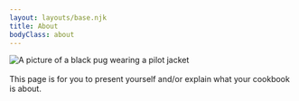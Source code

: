```yaml
---
layout: layouts/base.njk
title: About
bodyClass: about
---
```

![A picture of a black pug wearing a pilot jacket](/img/about.jpg)
\
\
This page is for you to present yourself and/or explain what your cookbook is about.